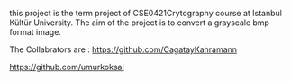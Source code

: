 this project is the term project of CSE0421Crytography course at Istanbul Kültür University. The aim of the project is to convert a grayscale bmp format image.

The Collabrators are :
https://github.com/CagatayKahramann

https://github.com/umurkoksal
